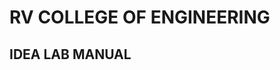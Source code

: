 [](https://user-images.githubusercontent.com/65058286/155003270-5a26b77f-ce65-40eb-a057-9853c4fce649.png)
# RV COLLEGE OF ENGINEERING

## IDEA LAB MANUAL



